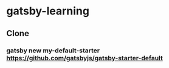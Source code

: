 # gatsby-learning

## Clone
### gatsby new my-default-starter https://github.com/gatsbyjs/gatsby-starter-default
